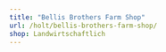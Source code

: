 ```yaml
---
title: "Bellis Brothers Farm Shop"
url: /holt/bellis-brothers-farm-shop/
shop: Landwirtschaftlich
---
```


